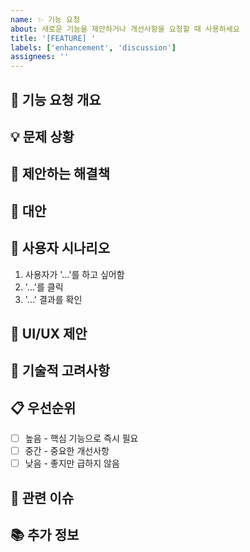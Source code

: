 ```yaml
---
name: ✨ 기능 요청
about: 새로운 기능을 제안하거나 개선사항을 요청할 때 사용하세요
title: '[FEATURE] '
labels: ['enhancement', 'discussion']
assignees: ''
---
```


## 🎯 기능 요청 개요

<!-- 요청하는 기능에 대해 간단하게 설명해주세요 -->

## 💡 문제 상황

<!-- 이 기능이 해결하고자 하는 문제나 개선하고자 하는 상황을 설명해주세요 -->

## 🚀 제안하는 해결책

<!-- 원하는 기능이나 해결책을 구체적으로 설명해주세요 -->

## 🔄 대안

<!-- 고려해볼 수 있는 다른 해결책이 있다면 설명해주세요 -->

## 📱 사용자 시나리오

<!-- 이 기능을 사용하는 구체적인 시나리오를 설명해주세요 -->
1. 사용자가 '...'를 하고 싶어함
2. '...'를 클릭
3. '...' 결과를 확인

## 🎨 UI/UX 제안

<!-- UI/UX 관련 제안사항이 있다면 설명해주세요 -->
<!-- 가능하다면 와이어프레임이나 스케치를 첨부해주세요 -->

## 🔧 기술적 고려사항

<!-- 구현 시 고려해야 할 기술적 사항이 있다면 설명해주세요 -->
<!-- 성능, 보안, 호환성 등 -->

## 📋 우선순위

<!-- 이 기능의 우선순위를 선택해주세요 -->
- [ ] 높음 - 핵심 기능으로 즉시 필요
- [ ] 중간 - 중요한 개선사항
- [ ] 낮음 - 좋지만 급하지 않음

## 🔗 관련 이슈

<!-- 관련된 다른 이슈나 PR이 있다면 링크해주세요 -->

## 📚 추가 정보

<!-- 기능 요청과 관련된 추가 정보나 참고자료가 있다면 여기에 작성해주세요 -->
